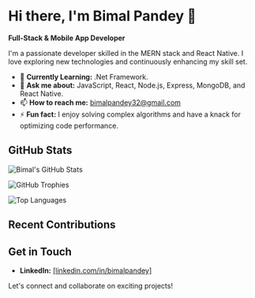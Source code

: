 # Hi there, I'm Bimal Pandey 👋

**Full-Stack & Mobile App Developer**

I'm a passionate developer skilled in the MERN stack and React Native. I love exploring new technologies and continuously enhancing my skill set.

- 🌱 **Currently Learning:** .Net Framework.
- 💬 **Ask me about:** JavaScript, React, Node.js, Express, MongoDB, and React Native.
- 📫 **How to reach me:** [bimalpandey32@gmail.com](mailto:bimalpandey32@gmail.com)
- ⚡ **Fun fact:** I enjoy solving complex algorithms and have a knack for optimizing code performance.

## GitHub Stats

![Bimal's GitHub Stats](https://github-profile-summary-cards.vercel.app/api/cards/stats?username=BimalPandeyCode&theme=radical)

![GitHub Trophies](https://github-profile-trophy.vercel.app/?username=BimalPandeyCode&theme=radical)

![Top Languages](https://github-readme-stats.vercel.app/api/top-langs/?username=BimalPandeyCode&layout=compact&theme=radical)

## Recent Contributions

## Get in Touch

- **LinkedIn:** [[linkedin.com/in/bimalpandey]](https://www.linkedin.com/in/bimal-pandey-740104208/)

Let's connect and collaborate on exciting projects!
